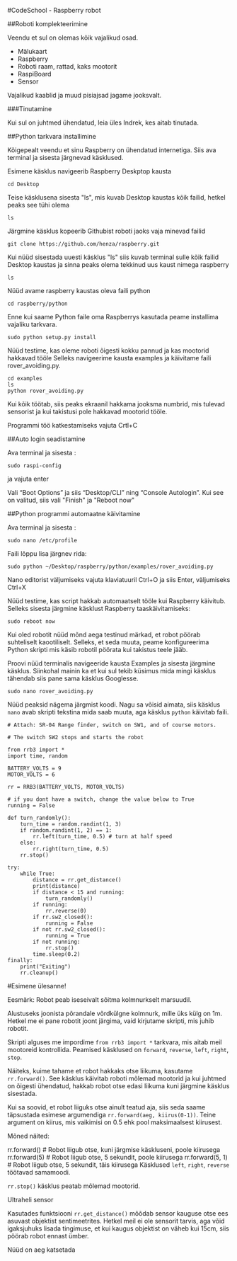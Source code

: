 #CodeSchool - Raspberry robot 

##Roboti komplekteerimine

Veendu et sul on olemas kõik vajalikud osad.

- Mälukaart
- Raspberry
- Roboti raam, rattad, kaks mootorit
- RaspiBoard
- Sensor

Vajalikud kaablid ja muud pisiajsad jagame jooksvalt. 


###Tinutamine

Kui sul on juhtmed ühendatud, leia üles Indrek, kes aitab tinutada. 



##Python tarkvara installimine

Kõigepealt veendu et sinu Raspberry on ühendatud internetiga. Siis ava terminal ja sisesta järgnevad käsklused.

Esimene käsklus navigeerib Raspberry Deskptop kausta
```
cd Desktop
```
Teise käsklusena sisesta "ls", mis kuvab Desktop kaustas kõik failid, hetkel peaks see tühi olema
```
ls
```

Järgmine käsklus kopeerib Githubist roboti jaoks vaja minevad failid
```
git clone https://github.com/henza/raspberry.git
```
Kui nüüd sisestada uuesti käsklus "ls" siis kuvab terminal sulle kõik failid Desktop kaustas ja sinna peaks olema tekkinud uus kaust nimega raspberry
```
ls
```
Nüüd avame raspberry kaustas oleva faili python
```
cd raspberry/python
```
Enne kui saame Python faile oma Raspberrys kasutada peame installima vajaliku tarkvara. 
```
sudo python setup.py install
```
Nüüd testime, kas oleme roboti õigesti kokku pannud ja kas mootorid hakkavad tööle
Selleks navigeerime kausta examples ja käivitame faili rover_avoiding.py. 

```
cd examples
ls
python rover_avoiding.py
```
Kui kõik töötab, siis peaks ekraanil hakkama jooksma numbrid, mis tulevad sensorist ja kui takistusi pole hakkavad mootorid tööle.

Programmi töö katkestamiseks vajuta Crtl+C



##Auto login seadistamine

Ava terminal ja sisesta :
```
sudo raspi-config
```
ja vajuta enter

Vali “Boot Options” ja siis “Desktop/CLI” ning “Console Autologin”. Kui see on valitud, siis vali "Finish" ja "Reboot now"


##Python programmi automaatne käivitamine

Ava terminal ja sisesta :
```
sudo nano /etc/profile
```
Faili lõppu lisa järgnev rida:
```
sudo python ~/Desktop/raspberry/python/examples/rover_avoiding.py
```
Nano editorist väljumiseks vajuta klaviatuuril Ctrl+O ja siis Enter, väljumiseks Ctrl+X


Nüüd testime, kas script hakkab automaatselt tööle kui Raspberry käivitub. Selleks sisesta järgmine käsklust Raspberry taaskäivitamiseks:

```
sudo reboot now
```

Kui oled robotit nüüd mõnd aega testinud märkad, et robot pöörab suhteliselt kaootiliselt. Selleks, et seda muuta, peame konfigureerima Python skripti mis käsib robotil pöörata kui takistus teele jääb. 

Proovi nüüd terminalis navigeeride kausta Examples ja sisesta järgmine käsklus. Siinkohal mainin ka et kui sul tekib küsimus mida mingi käsklus tähendab siis pane sama käsklus Googlesse. 

```
sudo nano rover_avoiding.py
```
Nüüd peaksid nägema järgmist koodi. Nagu sa võisid aimata, siis käsklus `nano` avab skripti tekstina mida saab muuta, aga käsklus `python` käivitab faili.

```
# Attach: SR-04 Range finder, switch on SW1, and of course motors.

# The switch SW2 stops and starts the robot

from rrb3 import *
import time, random

BATTERY_VOLTS = 9
MOTOR_VOLTS = 6

rr = RRB3(BATTERY_VOLTS, MOTOR_VOLTS)

# if you dont have a switch, change the value below to True
running = False

def turn_randomly():
    turn_time = random.randint(1, 3)
    if random.randint(1, 2) == 1:
        rr.left(turn_time, 0.5) # turn at half speed
    else:
        rr.right(turn_time, 0.5)
    rr.stop()

try:
    while True:
        distance = rr.get_distance()
        print(distance)
        if distance < 15 and running:
            turn_randomly()
        if running:
            rr.reverse(0)
        if rr.sw2_closed():
            running = False
        if not rr.sw2_closed():
            running = True
        if not running:
            rr.stop()
        time.sleep(0.2)
finally:
    print("Exiting")
    rr.cleanup()
```

#Esimene ülesanne!

Eesmärk: Robot peab iseseivalt sõitma kolmnurkselt marsuudil. 

Alustuseks joonista põrandale võrdkülgne kolmnurk, mille üks külg on 1m. Hetkel me ei pane robotit joont järgima, vaid kirjutame skripti, mis juhib robotit. 

Skripti alguses me impordime `from rrb3 import *` tarkvara, mis aitab meil mootoreid kontrollida. Peamised käsklused on `forward`, `reverse`, `left`, `right`, `stop`.

Näiteks, kuime tahame et robot hakkaks otse liikuma, kasutame `rr.forward()`. See käsklus käivitab roboti mõlemad mootorid ja kui juhtmed on õigesti ühendatud, hakkab robot otse edasi liikuma kuni järgmine käsklus sisestada. 

Kui sa soovid, et robot liiguks otse ainult teatud aja, siis seda saame täpsustada esimese argumendiga `rr.forward(aeg, kiirus(0-1))`. Teine argument on kiirus, mis vaikimisi on 0.5 ehk pool maksimaalsest kiirusest. 

Mõned näited:

rr.forward()       # Robot liigub otse, kuni järgmise käskluseni, poole kiirusega
rr.forward(5)      # Robot liigub otse, 5 sekundit, poole kiirusega
rr.forward(5, 1)   # Robot liigub otse, 5 sekundit, täis kiirusega
Käsklused `left`, `right`, `reverse` töötavad samamoodi.

`rr.stop()` käsklus peatab mõlemad mootorid.


Ultraheli sensor

Kasutades funktsiooni `rr.get_distance()` mõõdab sensor kauguse otse ees asuvast objektist sentimeetrites. Hetkel meil ei ole sensorit tarvis, aga võid igaksjuhuks lisada tingimuse, et kui kaugus objektist on väheb kui 15cm, siis pöörab robot ennast ümber.

Nüüd on aeg katsetada
